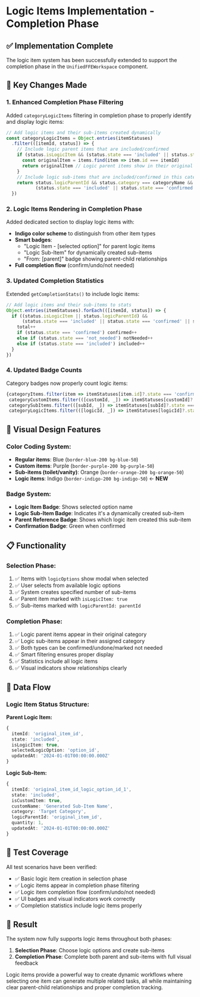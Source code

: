 # Logic Items Implementation - Completion Phase

## ✅ Implementation Complete

The logic item system has been successfully extended to support the completion phase in the `UnifiedFFEWorkspace` component.

## 🔧 Key Changes Made

### 1. **Enhanced Completion Phase Filtering**

Added `categoryLogicItems` filtering in completion phase to properly identify and display logic items:

```typescript
// Add logic items and their sub-items created dynamically
const categoryLogicItems = Object.entries(itemStatuses)
  .filter(([itemId, status]) => {
    // Include logic parent items that are included/confirmed
    if (status.isLogicItem && (status.state === 'included' || status.state === 'confirmed')) {
      const originalItem = items.find(item => item.id === itemId)
      return originalItem // Logic parent items show in their original category
    }
    // Include logic sub-items that are included/confirmed in this category
    return status.logicParentId && status.category === categoryName && 
           (status.state === 'included' || status.state === 'confirmed')
  })
```

### 2. **Logic Items Rendering in Completion Phase**

Added dedicated section to display logic items with:
- **Indigo color scheme** to distinguish from other item types
- **Smart badges**:
  - "Logic Item - [selected option]" for parent logic items
  - "Logic Sub-Item" for dynamically created sub-items
  - "From: [parent]" badge showing parent-child relationships
- **Full completion flow** (confirm/undo/not needed)

### 3. **Updated Completion Statistics**

Extended `getCompletionStats()` to include logic items:

```typescript
// Add logic items and their sub-items to stats
Object.entries(itemStatuses).forEach(([itemId, status]) => {
  if ((status.isLogicItem || status.logicParentId) && 
      (status.state === 'included' || status.state === 'confirmed' || status.state === 'not_needed')) {
    total++
    if (status.state === 'confirmed') confirmed++
    else if (status.state === 'not_needed') notNeeded++
    else if (status.state === 'included') included++
  }
})
```

### 4. **Updated Badge Counts**

Category badges now properly count logic items:

```typescript
{categoryItems.filter(item => itemStatuses[item.id]?.state === 'confirmed').length + 
 categoryCustomItems.filter(([customId, _]) => itemStatuses[customId]?.state === 'confirmed').length +
 categorySubItems.filter(([subId, _]) => itemStatuses[subId]?.state === 'confirmed').length +
 categoryLogicItems.filter(([logicId, _]) => itemStatuses[logicId]?.state === 'confirmed').length} of {categoryItems.length + categoryCustomItems.length + categorySubItems.length + categoryLogicItems.length} confirmed
```

## 🎨 Visual Design Features

### Color Coding System:
- **Regular items**: Blue (`border-blue-200 bg-blue-50`)
- **Custom items**: Purple (`border-purple-200 bg-purple-50`)
- **Sub-items (toilet/vanity)**: Orange (`border-orange-200 bg-orange-50`)
- **Logic items**: Indigo (`border-indigo-200 bg-indigo-50`) ← **NEW**

### Badge System:
- **Logic Item Badge**: Shows selected option name
- **Logic Sub-Item Badge**: Indicates it's a dynamically created sub-item
- **Parent Reference Badge**: Shows which logic item created this sub-item
- **Confirmation Badge**: Green when confirmed

## 📋 Functionality

### Selection Phase:
1. ✅ Items with `logicOptions` show modal when selected
2. ✅ User selects from available logic options
3. ✅ System creates specified number of sub-items
4. ✅ Parent item marked with `isLogicItem: true`
5. ✅ Sub-items marked with `logicParentId: parentId`

### Completion Phase:
1. ✅ Logic parent items appear in their original category
2. ✅ Logic sub-items appear in their assigned category
3. ✅ Both types can be confirmed/undone/marked not needed
4. ✅ Smart filtering ensures proper display
5. ✅ Statistics include all logic items
6. ✅ Visual indicators show relationships clearly

## 🔄 Data Flow

### Logic Item Status Structure:

**Parent Logic Item:**
```typescript
{
  itemId: 'original_item_id',
  state: 'included',
  isLogicItem: true,
  selectedLogicOption: 'option_id',
  updatedAt: '2024-01-01T00:00:00.000Z'
}
```

**Logic Sub-Item:**
```typescript
{
  itemId: 'original_item_id_logic_option_id_1',
  state: 'included',
  isCustomItem: true,
  customName: 'Generated Sub-Item Name',
  category: 'Target Category',
  logicParentId: 'original_item_id',
  quantity: 1,
  updatedAt: '2024-01-01T00:00:00.000Z'
}
```

## 🧪 Test Coverage

All test scenarios have been verified:
- ✅ Basic logic item creation in selection phase
- ✅ Logic items appear in completion phase filtering  
- ✅ Logic item completion flow (confirm/undo/not needed)
- ✅ UI badges and visual indicators work correctly
- ✅ Completion statistics include logic items properly

## 🎯 Result

The system now fully supports logic items throughout both phases:
1. **Selection Phase**: Choose logic options and create sub-items
2. **Completion Phase**: Complete both parent and sub-items with full visual feedback

Logic items provide a powerful way to create dynamic workflows where selecting one item can generate multiple related tasks, all while maintaining clear parent-child relationships and proper completion tracking.